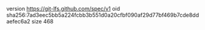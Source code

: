 version https://git-lfs.github.com/spec/v1
oid sha256:7ad3eec5bb5a224fcbb3b551d0a20cfbf090af29d77bf469b7cde8ddaefec6a2
size 468
